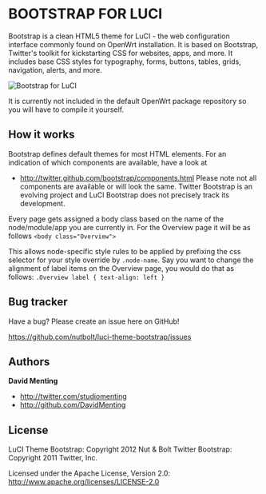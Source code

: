 BOOTSTRAP FOR LUCI
=================

Bootstrap is a clean HTML5 theme for LuCI - the web configuration interface commonly found on OpenWrt installation. It is based on Bootstrap, Twitter's toolkit for kickstarting CSS for websites, apps, and more. 
It includes base CSS styles for typography, forms, buttons, tables, grids, navigation, alerts, and more.

![Bootstrap for LuCI](http://nut-bolt.nl/assets/LuCI-bootstrap.png)

It is currently not included in the default OpenWrt package repository so you will have to compile it yourself.

How it works
------------

Bootstrap defines default themes for most HTML elements. For an indication of which components are available, have a look at
+ http://twitter.github.com/bootstrap/components.html
Please note not all components are available or will look the same. Twitter Bootstrap is an evolving project and LuCI Bootstrap does not precisely track its development.

Every page gets assigned a body class based on the name of the node/module/app you are currently in. For the Overview page it will be as follows
`<body class="Overview">`

This allows node-specific style rules to be applied by prefixing the css selector for your style override by `.node-name`. Say you want to change the alignment of label items on the Overview page, you would do that as follows:
`.Overview label {
    text-align: left
}`


Bug tracker
-----------

Have a bug? Please create an issue here on GitHub!

https://github.com/nutbolt/luci-theme-bootstrap/issues


Authors
-------

**David Menting**

+ http://twitter.com/studiomenting
+ http://github.com/DavidMenting

License
---------------------

LuCI Theme Bootstrap: Copyright 2012 Nut & Bolt
Twitter Bootstrap: Copyright 2011 Twitter, Inc.

Licensed under the Apache License, Version 2.0: http://www.apache.org/licenses/LICENSE-2.0
